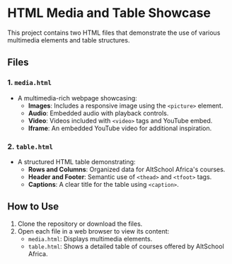 # HTML Media and Table Showcase
This project contains two HTML files that demonstrate the use of various multimedia elements and table structures.

## Files

### 1. `media.html`
- A multimedia-rich webpage showcasing:
  - **Images**: Includes a responsive image using the `<picture>` element.
  - **Audio**: Embedded audio with playback controls.
  - **Video**: Videos included with `<video>` tags and YouTube embed.
  - **Iframe**: An embedded YouTube video for additional inspiration.

### 2. `table.html`
- A structured HTML table demonstrating:
  - **Rows and Columns**: Organized data for AltSchool Africa's courses.
  - **Header and Footer**: Semantic use of `<thead>` and `<tfoot>` tags.
  - **Captions**: A clear title for the table using `<caption>`.

## How to Use
1. Clone the repository or download the files.
2. Open each file in a web browser to view its content:
   - `media.html`: Displays multimedia elements.
   - `table.html`: Shows a detailed table of courses offered by AltSchool Africa.



